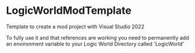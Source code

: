 # LogicWorldModTemplate
Template to create a mod project with Visual Studio 2022

To fully use it and that references are working you need to permanently add an environment variable to your Logic World Directory called 'LogicWorld'
